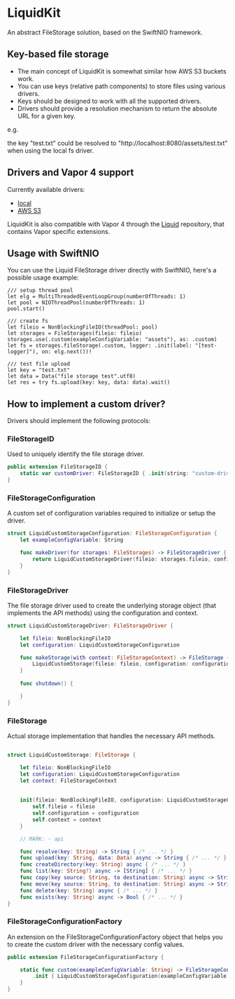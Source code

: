 # LiquidKit

An abstract FileStorage solution, based on the SwiftNIO framework.


## Key-based file storage 

- The main concept of LiquidKit is somewhat similar how AWS S3 buckets work.
- You can use keys (relative path components) to store files using various drivers.
- Keys should be designed to work with all the supported drivers.
- Drivers should provide a resolution mechanism to return the absolute URL for a given key.

e.g. 

the key "test.txt" could be resolved to "http://localhost:8080/assets/test.txt" when using the local fs driver.


## Drivers and Vapor 4 support

Currently available drivers:

- [local](https://github.com/BinaryBirds/liquid-local-driver)
- [AWS S3](https://github.com/BinaryBirds/liquid-aws-s3-driver)

LiquidKit is also compatible with Vapor 4 through the [Liquid](https://github.com/BinaryBirds/liquid) repository, that contains Vapor specific extensions.


## Usage with SwiftNIO

You can use the Liquid FileStorage driver directly with SwiftNIO, here's a possible usage example:   

```
/// setup thread pool
let elg = MultiThreadedEventLoopGroup(numberOfThreads: 1)
let pool = NIOThreadPool(numberOfThreads: 1)
pool.start()

/// create fs  
let fileio = NonBlockingFileIO(threadPool: pool)
let storages = FileStorages(fileio: fileio)
storages.use(.custom(exampleConfigVariable: "assets"), as: .custom)
let fs = storages.fileStorage(.custom, logger: .init(label: "[test-logger]"), on: elg.next())!

/// test file upload
let key = "test.txt"
let data = Data("file storage test".utf8)
let res = try fs.upload(key: key, data: data).wait()

```


## How to implement a custom driver?

Drivers should implement the following protocols:


### FileStorageID

Used to uniquely identify the file storage driver.

```swift
public extension FileStorageID {
    static var customDriver: FileStorageID { .init(string: "custom-driver-identifier") }
}
```

### FileStorageConfiguration

A custom set of configuration variables required to initialize or setup the driver. 

```swift
struct LiquidCustomStorageConfiguration: FileStorageConfiguration {
    let exampleConfigVariable: String

    func makeDriver(for storages: FileStorages) -> FileStorageDriver {
        return LiquidCustomStorageDriver(fileio: storages.fileio, configuration: self)
    }
}
```

### FileStorageDriver

The file storage driver used to create the underlying storage object (that implements the API methods) using the configuration and context.

```swift
struct LiquidCustomStorageDriver: FileStorageDriver {

    let fileio: NonBlockingFileIO
    let configuration: LiquidCustomStorageConfiguration

    func makeStorage(with context: FileStorageContext) -> FileStorage {
        LiquidCustomStorage(fileio: fileio, configuration: configuration, context: context)
    }
    
    func shutdown() {

    }
}
```

### FileStorage

Actual storage implementation that handles the necessary API methods.

```swift

struct LiquidCustomStorage: FileStorage {

    let fileio: NonBlockingFileIO
    let configuration: LiquidCustomStorageConfiguration
    let context: FileStorageContext
    
    
    init(fileio: NonBlockingFileIO, configuration: LiquidCustomStorageConfiguration, context: FileStorageContext) {
        self.fileio = fileio
        self.configuration = configuration
        self.context = context
    }

    // MARK: - api

    func resolve(key: String) -> String { /* ... */ }
    func upload(key: String, data: Data) async -> String { /* ... */ }
    func createDirectory(key: String) async { /* ... */ }
    func list(key: String?) async -> [String] { /* ... */ }
    func copy(key source: String, to destination: String) async -> String { /* ... */ }
    func move(key source: String, to destination: String) async -> String { /* ... */ }
    func delete(key: String) async { /* ... */ }
    func exists(key: String) async -> Bool { /* ... */ }
}
```

### FileStorageConfigurationFactory

An extension on the FileStorageConfigurationFactory object that helps you to create the custom driver with the necessary config values.

```swift
public extension FileStorageConfigurationFactory {

    static func custom(exampleConfigVariable: String) -> FileStorageConfigurationFactory {
        .init { LiquidCustomStorageConfiguration(exampleConfigVariable) }
    }
}
```


